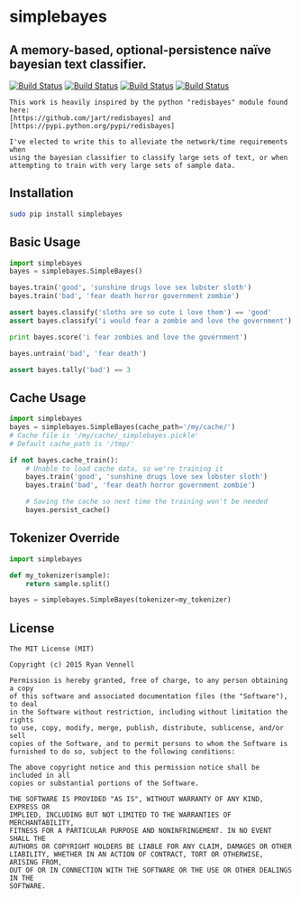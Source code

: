 simplebayes
===========
A memory-based, optional-persistence naïve bayesian text classifier.
--------------------------------------------------------------------
[![Build Status](https://travis-ci.org/hickeroar/simplebayes.svg?branch=master)](https://travis-ci.org/hickeroar/simplebayes)
[![Build Status](https://img.shields.io/badge/coverage-100%-brightgreen.svg?style=flat)](https://travis-ci.org/hickeroar/simplebayes)
[![Build Status](https://img.shields.io/badge/pylint-10.00/10-brightgreen.svg?style=flat)](https://travis-ci.org/hickeroar/simplebayes)
[![Build Status](https://img.shields.io/badge/flake8-passing-brightgreen.svg?style=flat)](https://travis-ci.org/hickeroar/simplebayes)
```
This work is heavily inspired by the python "redisbayes" module found here:
[https://github.com/jart/redisbayes] and [https://pypi.python.org/pypi/redisbayes]

I've elected to write this to alleviate the network/time requirements when
using the bayesian classifier to classify large sets of text, or when
attempting to train with very large sets of sample data.
```

Installation
------------
```bash
sudo pip install simplebayes
```

Basic Usage
-----------
```python
import simplebayes
bayes = simplebayes.SimpleBayes()

bayes.train('good', 'sunshine drugs love sex lobster sloth')
bayes.train('bad', 'fear death horror government zombie')

assert bayes.classify('sloths are so cute i love them') == 'good'
assert bayes.classify('i would fear a zombie and love the government') == 'bad'

print bayes.score('i fear zombies and love the government')

bayes.untrain('bad', 'fear death')

assert bayes.tally('bad') == 3
```

Cache Usage
-----------
```python
import simplebayes
bayes = simplebayes.SimpleBayes(cache_path='/my/cache/')
# Cache file is '/my/cache/_simplebayes.pickle'
# Default cache_path is '/tmp/'

if not bayes.cache_train():
    # Unable to load cache data, so we're training it
    bayes.train('good', 'sunshine drugs love sex lobster sloth')
    bayes.train('bad', 'fear death horror government zombie')

    # Saving the cache so next time the training won't be needed
    bayes.persist_cache()
```

Tokenizer Override
------------------
```python
import simplebayes

def my_tokenizer(sample):
    return sample.split()

bayes = simplebayes.SimpleBayes(tokenizer=my_tokenizer)
```


License
-------
```
The MIT License (MIT)

Copyright (c) 2015 Ryan Vennell

Permission is hereby granted, free of charge, to any person obtaining a copy
of this software and associated documentation files (the "Software"), to deal
in the Software without restriction, including without limitation the rights
to use, copy, modify, merge, publish, distribute, sublicense, and/or sell
copies of the Software, and to permit persons to whom the Software is
furnished to do so, subject to the following conditions:

The above copyright notice and this permission notice shall be included in all
copies or substantial portions of the Software.

THE SOFTWARE IS PROVIDED "AS IS", WITHOUT WARRANTY OF ANY KIND, EXPRESS OR
IMPLIED, INCLUDING BUT NOT LIMITED TO THE WARRANTIES OF MERCHANTABILITY,
FITNESS FOR A PARTICULAR PURPOSE AND NONINFRINGEMENT. IN NO EVENT SHALL THE
AUTHORS OR COPYRIGHT HOLDERS BE LIABLE FOR ANY CLAIM, DAMAGES OR OTHER
LIABILITY, WHETHER IN AN ACTION OF CONTRACT, TORT OR OTHERWISE, ARISING FROM,
OUT OF OR IN CONNECTION WITH THE SOFTWARE OR THE USE OR OTHER DEALINGS IN THE
SOFTWARE.
```
